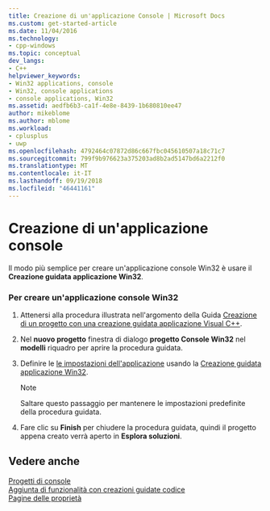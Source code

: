 ```yaml
---
title: Creazione di un'applicazione Console | Microsoft Docs
ms.custom: get-started-article
ms.date: 11/04/2016
ms.technology:
- cpp-windows
ms.topic: conceptual
dev_langs:
- C++
helpviewer_keywords:
- Win32 applications, console
- Win32, console applications
- console applications, Win32
ms.assetid: aedfb6b3-ca1f-4e8e-8439-1b680810ee47
author: mikeblome
ms.author: mblome
ms.workload:
- cplusplus
- uwp
ms.openlocfilehash: 4792464c07872d86c667fbc045610507a18c71c7
ms.sourcegitcommit: 799f9b976623a375203ad8b2ad5147bd6a2212f0
ms.translationtype: MT
ms.contentlocale: it-IT
ms.lasthandoff: 09/19/2018
ms.locfileid: "46441161"
---
```

# <a name="creating-a-console-application"></a>Creazione di un'applicazione console

Il modo più semplice per creare un'applicazione console Win32 è usare il **Creazione guidata applicazione Win32**.

### <a name="to-create-a-win32-console-application"></a>Per creare un'applicazione console Win32

1. Attenersi alla procedura illustrata nell'argomento della Guida [Creazione di un progetto con una creazione guidata applicazione Visual C++](../ide/creating-desktop-projects-by-using-application-wizards.md).

2. Nel **nuovo progetto** finestra di dialogo **progetto Console Win32** nel **modelli** riquadro per aprire la procedura guidata.

3. Definire le [le impostazioni dell'applicazione](../windows/application-settings-win-32-project-wizard.md) usando la [Creazione guidata applicazione Win32](../windows/win32-application-wizard.md).

   > [!NOTE]
   > Saltare questo passaggio per mantenere le impostazioni predefinite della procedura guidata.

4. Fare clic su **Finish** per chiudere la procedura guidata, quindi il progetto appena creato verrà aperto in **Esplora soluzioni**.

## <a name="see-also"></a>Vedere anche

[Progetti di console](/visualstudio/debugger/debugging-preparation-console-projects)<br/>
[Aggiunta di funzionalità con creazioni guidate codice](../ide/adding-functionality-with-code-wizards-cpp.md)<br/>
[Pagine delle proprietà](../ide/property-pages-visual-cpp.md)  
